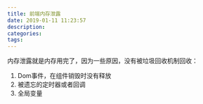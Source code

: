 ```yaml
---
title: 前端内存泄露
date: 2019-01-11 11:23:57
description: 
categories:
tags:
---
```

内存泄露就是内存用完了，因为一些原因，没有被垃圾回收机制回收：

1. Dom事件，在组件销毁时没有释放
2. 被遗忘的定时器或者回调
3. 全局变量
